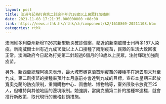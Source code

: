 ```yaml
---
layout: post
title: 澳洲今起為打完第二針逾半年的18歲以上民眾打加強劑
date: 2021-11-08 17:21:35.000000000 +08:00
link: https://news.rthk.hk/rthk/ch/component/k2/1618869-20211108.htm
categories: rthk
---
```


澳洲維多利亞州新增1126宗新型肺炎確診個案，鄰近的新南威爾士州再多187人染疫。新南威爾士州有近九成16歲以上人口接種了兩劑疫苗，民眾的生活大致回復正常。澳洲政府今日起為打完第二針超過6個月的18歲以上民眾，注射輝瑞加強劑疫苗。

另外，新西蘭總理阿德恩表示，最大城市奧克蘭首劑疫苗的接種率在過去周末升至九成，第二劑疫苗的接種率預計本月底前亦會達到九成的目標，宣布本星期三起放寬奧克蘭的防疫限制，重開購物中心、圖書館、博物館等，室外限聚令放寬至25人，但維持與其他地區的邊境限制。她強調，當奧克蘭第二針的接種率達標，就會推行新政策，取代現行的嚴格封鎖措施。
